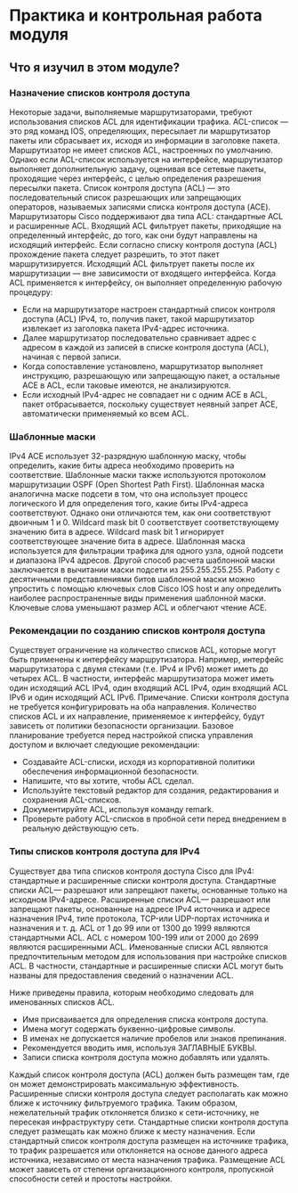 # Практика и контрольная работа модуля

<!-- 4.5.1 -->
## Что я изучил в этом модуле?

### Назначение списков контроля доступа

Некоторые задачи, выполняемые маршрутизаторами, требуют использования списков ACL для идентификации трафика. ACL-список — это ряд команд IOS, определяющих, пересылает ли маршрутизатор пакеты или сбрасывает их, исходя из информации в заголовке пакета. Маршрутизатор не имеет списков ACL, настроенных по умолчанию. Однако если ACL-список используется на интерфейсе, маршрутизатор выполняет дополнительную задачу, оценивая все сетевые пакеты, проходящие через интерфейс, с целью определения разрешения пересылки пакета. Список контроля доступа (ACL) — это последовательный список разрешающих или запрещающих операторов, называемых записями списка контроля доступа (ACE). Маршрутизаторы Cisco поддерживают два типа ACL: стандартные ACL и расширенные ACL. Входящий ACL фильтрует пакеты, приходящие на определенный интерфейс, до того, как они будут направлены на исходящий интерфейс. Если согласно списку контроля доступа (ACL) прохождение пакета следует разрешить, то этот пакет маршрутизируется. Исходящий ACL фильтрует пакеты после их маршрутизации — вне зависимости от входящего интерфейса. Когда ACL применяется к интерфейсу, он выполняет определенную рабочую процедуру:

- Если на маршрутизаторе настроен стандартный список контроля доступа (ACL) IPv4, то, получив пакет, такой маршрутизатор извлекает из заголовка пакета IPv4-адрес источника.
- Далее маршрутизатор последовательно сравнивает адрес с адресом в каждой из записей в списке контроля доступа (ACL), начиная с первой записи.
- Когда сопоставление установлено, маршрутизатор выполняет инструкцию, разрешающую или запрещающую пакет, а остальные ACE в ACL, если таковые имеются, не анализируются.
- Если исходный IPv4-адрес не совпадает ни с одним ACE в ACL, пакет отбрасывается, поскольку существует неявный запрет ACE, автоматически применяемый ко всем ACL.

### Шаблонные маски

IPv4 ACE использует 32-разрядную шаблонную маску, чтобы определить, какие биты адреса необходимо проверить на соответствие. Шаблонные маски также используются протоколом маршрутизации OSPF (Open Shortest Path First). Шаблонная маска аналогична маске подсети в том, что она использует процесс логического И для определения того, какие биты IPv4-адреса соответствуют. Однако они отличаются тем, как они соответствуют двоичным 1 и 0. Wildcard mask bit 0 соответствует соответствующему значению бита в адресе. Wildcard mask bit 1 игнорирует соответствующее значение бита в адресе. Шаблонная маска используется для фильтрации трафика для одного узла, одной подсети и диапазона IPv4 адресов. Другой способ расчета шаблонной маски заключается в вычитании маски подсети из 255.255.255.255. Работу с десятичными представлениями битов шаблонной маски можно упростить с помощью ключевых слов Cisco IOS host и any определить наиболее распространенные виды применения шаблонной маски. Ключевые слова уменьшают размер ACL и облегчают чтение ACE.

### Рекомендации по созданию списков контроля доступа

Существует ограничение на количество списков ACL, которые могут быть применены к интерфейсу маршрутизатора. Например, интерфейс маршрутизатора с двумя стеками (т.е. IPv4 и IPv6) может иметь до четырех ACL. В частности, интерфейс маршрутизатора может иметь один исходящий ACL IPv4, один входящий ACL IPv4, один входящий ACL IPv6 и один исходящий ACL IPv6. Примечание. Списки контроля доступа не требуется конфигурировать на оба направления. Количество списков ACL и их направление, применяемое к интерфейсу, будут зависеть от политики безопасности организации. Базовое планирование требуется перед настройкой списка управления доступом и включает следующие рекомендации:

- Создавайте ACL-списки, исходя из корпоративной политики обеспечения информационной безопасности.
- Напишите, что вы хотите, чтобы ACL сделал.
- Используйте текстовый редактор для создания, редактирования и сохранения ACL-списков.
- Документируйте ACL, используя команду remark.
- Проверьте работу ACL-списков в пробной сети перед внедрением в реальную действующую сеть.

### Типы списков контроля доступа для IPv4

Существует два типа списков контроля доступа Cisco для IPv4: стандартные и расширенные списки контроля доступа. Стандартные списки ACL— разрешают или запрещают пакеты, основанные только на исходном IPv4-адресе. Расширенные списки ACL— разрешают или запрещают пакеты, основанные на адресе IPv4 источника и адресе назначения IPv4, типе протокола, TCP-или UDP-портах источника и назначения и т. д. ACL от 1 до 99 или от 1300 до 1999 являются стандартными ACL. ACL с номером 100-199 или от 2000 до 2699 являются расширенными ACL. Именованные списки ACL являются предпочтительным методом для использования при настройке списков ACL. В частности, стандартные и расширенные списки ACL могут быть названы для предоставления сведений о назначении ACL.

Ниже приведены правила, которым необходимо следовать для именованных списков ACL.

- Имя присваивается для определения списка контроля доступа.
- Имена могут содержать буквенно-цифровые символы.
- В именах не допускается наличие пробелов или знаков препинания.
- Рекомендуется вводить имя, используя ЗАГЛАВНЫЕ БУКВЫ.
- Записи списка контроля доступа можно добавлять или удалять.

Каждый список контроля доступа (ACL) должен быть размещен там, где он может демонстрировать максимальную эффективность. Расширенные списки контроля доступа следует располагать как можно ближе к источнику фильтруемого трафика. Таким образом, нежелательный трафик отклоняется близко к сети-источнику, не пересекая инфраструктуру сети. Стандартные списки контроля доступа следует размещать как можно ближе к месту назначения. Если стандартный список контроля доступа размещен на источнике трафика, то трафик разрешается или отклоняется на основе данного адреса источника, независимо от места назначения трафика. Размещение ACL может зависеть от степени организационного контроля, пропускной способности сетей и простоты настройки.

<!-- Тут должен быть квиз 4.5.2 -->
